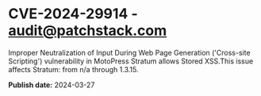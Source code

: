 # CVE-2024-29914 - audit@patchstack.com

Improper Neutralization of Input During Web Page Generation ('Cross-site Scripting') vulnerability in MotoPress Stratum allows Stored XSS.This issue affects Stratum: from n/a through 1.3.15.



**Publish date:** 2024-03-27

